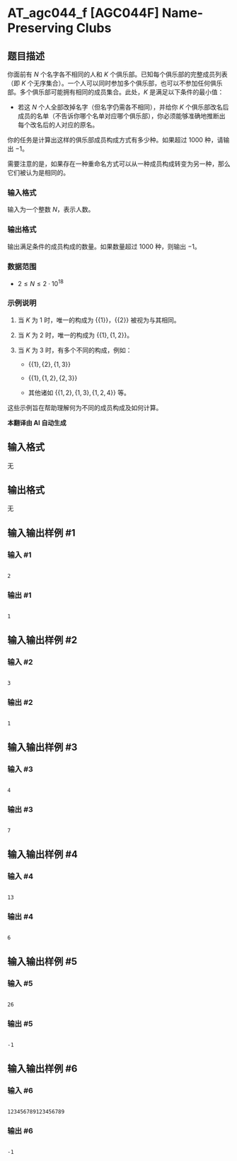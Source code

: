 # AT_agc044_f [AGC044F] Name-Preserving Clubs

## 题目描述

你面前有 $N$ 个名字各不相同的人和 $K$ 个俱乐部。已知每个俱乐部的完整成员列表（即 $K$ 个无序集合）。一个人可以同时参加多个俱乐部，也可以不参加任何俱乐部。多个俱乐部可能拥有相同的成员集合。此处，$K$ 是满足以下条件的最小值：

- 若这 $N$ 个人全部改掉名字（但名字仍需各不相同），并给你 $K$ 个俱乐部改名后成员的名单（不告诉你哪个名单对应哪个俱乐部），你必须能够准确地推断出每个改名后的人对应的原名。

你的任务是计算出这样的俱乐部成员构成方式有多少种。如果超过 $1000$ 种，请输出 $-1$。

需要注意的是，如果存在一种重命名方式可以从一种成员构成转变为另一种，那么它们被认为是相同的。

### 输入格式

输入为一个整数 $N$，表示人数。

### 输出格式

输出满足条件的成员构成的数量。如果数量超过 $1000$ 种，则输出 $-1$。

### 数据范围

- $2 \le N \le 2 \cdot 10^{18}$

### 示例说明

1. 当 $K$ 为 $1$ 时，唯一的构成为 $\{\{1\}\}$，$\{\{2\}\}$ 被视为与其相同。

2. 当 $K$ 为 $2$ 时，唯一的构成为 $\{\{1\}, \{1, 2\}\}$。

3. 当 $K$ 为 $3$ 时，有多个不同的构成，例如：
   - $\{\{1\}, \{2\}, \{1, 3\}\}$
   - $\{\{1\}, \{1, 2\}, \{2, 3\}\}$
   - 其他诸如 $\{\{1, 2\}, \{1, 3\}, \{1, 2, 4\}\}$ 等。

这些示例旨在帮助理解何为不同的成员构成及如何计算。

 **本翻译由 AI 自动生成**

## 输入格式

无

## 输出格式

无

## 输入输出样例 #1

### 输入 #1

```
2
```

### 输出 #1

```
1
```

## 输入输出样例 #2

### 输入 #2

```
3
```

### 输出 #2

```
1
```

## 输入输出样例 #3

### 输入 #3

```
4
```

### 输出 #3

```
7
```

## 输入输出样例 #4

### 输入 #4

```
13
```

### 输出 #4

```
6
```

## 输入输出样例 #5

### 输入 #5

```
26
```

### 输出 #5

```
-1
```

## 输入输出样例 #6

### 输入 #6

```
123456789123456789
```

### 输出 #6

```
-1
```
